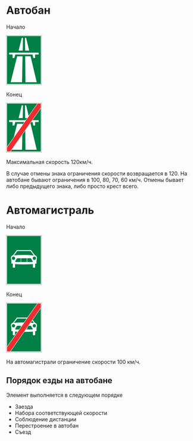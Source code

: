 # Автобан

Начало

![Знак начала автобана](../images/autobahn.png)

Конец

![Знак конца автобана](../images/autobahn_end.png)

Максимальная скорость 120км/ч.

В случае отмены знака ограничения скорости возвращается в 120.
На автобане бывают ограничения в 100, 80, 70, 60 км/ч.
Отмены бывает либо предыдущего знака, либо просто крест всего.

# Автомагистраль

Начало

![Знак начала автомагистрали](../images/express_way.png)

Конец

![Знак окончания автомагистрали](../images/express_way_end.png)

На автомагистрали ограничение скорости 100 км/ч.

## Порядок езды на автобане

Элемент выполняется в следующем порядке

- Заезда
- Набора соответствующей скорости
- Соблюдение дистанции
- Перестроение в автобан
- Съезд
 
